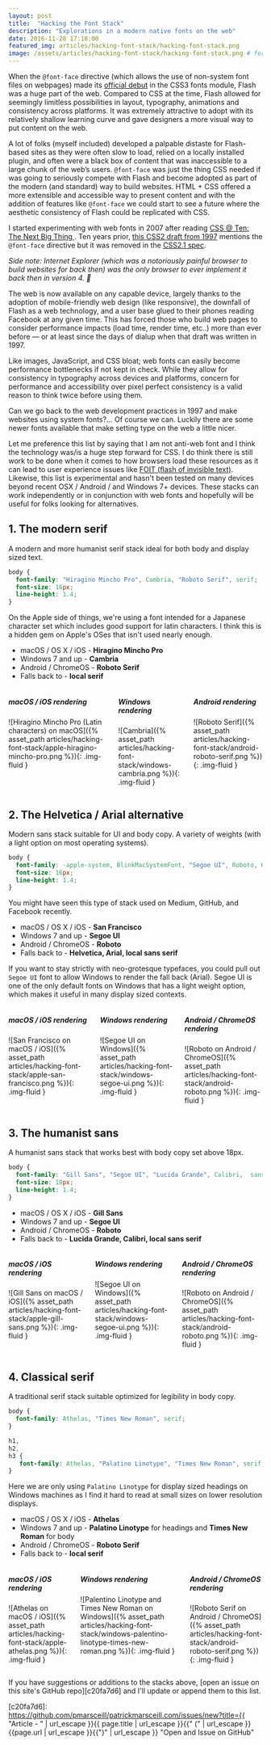 ```yaml
---
layout: post
title:  "Hacking the Font Stack"
description: "Explorations in a modern native fonts on the web"
date: 2016-11-28 17:18:00
featured_img: articles/hacking-font-stack/hacking-font-stack.png
image: /assets/articles/hacking-font-stack/hacking-font-stack.png # for open graph
---
```


When the `@font-face` directive (which allows the use of non-system font files on webpages) made its [official debut][423c2466] in the CSS3 fonts module, Flash was a huge part of the web. Compared to CSS at the time, Flash allowed for seemingly limitless possibilities in layout, typography, animations and consistency across platforms.  It was extremely attractive to adopt with its relatively shallow learning curve and gave designers a more visual way to put content on the web.

A lot of folks (myself included) developed a palpable distaste for Flash-based sites as they were often slow to load, relied on a locally installed plugin, and often were a black box of content that was inaccessible to a large chunk of the web’s users. `@font-face` was just the thing CSS needed if was going to seriously compete with Flash and become adopted as part of the modern (and standard) way to build websites. HTML + CSS offered a more extensible and accessible way to present content and with the addition of features like `@font-face` we could start to see a future where the aesthetic consistency of Flash could be replicated with CSS.

I started experimenting with web fonts in 2007 after reading [CSS @ Ten: The Next Big Thing
][039e80cc]. Ten years prior, [this CSS2 draft from 1997][5ad770fe] mentions the `@font-face` directive but it was removed in the [CSS2.1 spec][964be9d5].

_Side note: Internet Explorer (which was a notoriously painful browser to build websites for back then) was the only browser to ever implement it back then in version 4. :clap:_

  [964be9d5]: https://www.w3.org/TR/CSS21/ "Cascading Style Sheets Level 2 Revision 1 (CSS 2.1) Specification"
  [5ad770fe]: https://www.w3.org/TR/WD-CSS2-971104/cover.html "CSS 2 Specification - W3C Working Draft 04-November-1997"
  [039e80cc]: http://alistapart.com/article/cssatten "CSS @ Ten: The Next Big Thing"
  [423c2466]: https://www.w3.org/TR/2001/WD-css3-fonts-20010731/ "CSS3 module: Fonts, W3C Working Draft 31-July-2001"

The web is now available on any capable device, largely thanks to the adoption of mobile-friendly web design (like responsive), the downfall of Flash as a web technology, and a user base glued to their phones reading Facebook at any given time. This has forced those who build web pages to consider performance impacts (load time, render time, etc..) more than ever before &mdash; or at least since the days of dialup when that draft was written in 1997.

Like images, JavaScript, and CSS bloat; web fonts can easily become performance bottlenecks if not kept in check. While they allow for consistency in typography across devices and platforms, concern for performance and accessibility over pixel perfect consistency is a valid reason to think twice before using them.

Can we go back to the web development practices in 1997 and make websites using system fonts?... Of course we can. Luckily there are some newer fonts available that make setting type on the web a little nicer.

Let me preference this list by saying that I am not anti-web font and I think the technology was/is a huge step forward for CSS. I do think there is still work to be done when it comes to how browsers load these resources as it can lead to user experience issues like [FOIT (flash of invisible text)][5038a6bd]. Likewise, this list is experimental and hasn't been tested on many devices beyond recent OSX / Android / and Windows 7+ devices. These stacks can work independently or in conjunction with web fonts and hopefully will be useful for folks looking for alternatives.

[5038a6bd]: https://css-tricks.com/fout-foit-foft/ "FOUT, FOIT, FOFT"

## 1. The modern serif

A modern and more humanist serif stack ideal for both body and display sized text.

```css
body {
  font-family: "Hiragino Mincho Pro", Cambria, "Roboto Serif", serif;
  font-size: 16px;
  line-height: 1.4;
}
```

On the Apple side of things, we're using a font intended for a Japanese character set which includes good support for latin characters. I think this is a hidden gem on Apple's OSes that isn't used nearly enough.

-   macOS / OS X / iOS - **Hiragino Mincho Pro**
-   Windows 7 and up - **Cambria**
-   Android / ChromeOS - **Roboto Serif**
-   Falls back to - **local serif**

<div class="position-lg-relative clearfix post-content-full">
<div class="columns gut-sm">
<div class="one-third-lg column" markdown="1">

##### macOS / iOS rendering
![Hiragino Mincho Pro (Latin characters) on macOS]({% asset_path articles/hacking-font-stack/apple-hiragino-mincho-pro.png %}){: .img-fluid }

</div>
<div class="one-third-lg column"  markdown="1">

##### Windows rendering
![Cambria]({% asset_path articles/hacking-font-stack/windows-cambria.png %}){: .img-fluid }

</div>
<div class="one-third-lg column"  markdown="1">

##### Android rendering
![Roboto Serif]({% asset_path articles/hacking-font-stack/android-roboto-serif.png %}){: .img-fluid }

</div>
</div>
</div>

## 2. The Helvetica / Arial alternative

Modern sans stack suitable for UI and body copy. A variety of weights (with a light option on most operating systems).

```css
body {
  font-family: -apple-system, BlinkMacSystemFont, "Segoe UI", Roboto, Helvetica, Arial, sans-serif;
  font-size: 16px;
  line-height: 1.4;
}
```

You might have seen this type of stack used on Medium, GitHub, and Facebook recently.

-   macOS / OS X / iOS - **San Francisco**
-   Windows 7 and up - **Segoe UI**
-   Android / ChromeOS - **Roboto**
-   Falls back to - **Helvetica, Arial, local sans serif**

If you want to stay strictly with neo-grotesque typefaces, you could pull out `Segoe UI` font to allow Windows to render the fall back (Arial). Segoe UI is one of the only default fonts on Windows that has a light weight option, which makes it useful in many display sized contexts.

<div class="position-lg-relative clearfix post-content-full">
<div class="columns gut-sm">
<div class="one-third-lg column" markdown="1">

##### macOS / iOS rendering
![San Francisco on macOS / iOS]({% asset_path articles/hacking-font-stack/apple-san-francisco.png %}){: .img-fluid }

</div>
<div class="one-third-lg column"  markdown="1">

##### Windows rendering
![Segoe UI on Windows]({% asset_path articles/hacking-font-stack/windows-segoe-ui.png %}){: .img-fluid }

</div>
<div class="one-third-lg column"  markdown="1">

##### Android / ChromeOS rendering
![Roboto on Android / ChromeOS]({% asset_path articles/hacking-font-stack/android-roboto.png %}){: .img-fluid }

</div>
</div>
</div>

## 3. The humanist sans

A humanist sans stack that works best with body copy set above 18px.

```css
body {
  font-family: "Gill Sans", "Segoe UI", "Lucida Grande", Calibri,  sans-serif;
  font-size: 18px;
  line-height: 1.4;
}
```

-   macOS / OS X / iOS - **Gill Sans**  
-   Windows 7 and up - **Segoe UI**
-   Android / ChromeOS - **Roboto**
-   Falls back to - **Lucida Grande, Calibri, local sans serif**

<div class="position-lg-relative clearfix post-content-full">
<div class="columns gut-sm">
<div class="one-third-lg column" markdown="1">

##### macOS / iOS rendering
![Gill Sans on macOS / iOS]({% asset_path articles/hacking-font-stack/apple-gill-sans.png %}){: .img-fluid }

</div>
<div class="one-third-lg column"  markdown="1">

##### Windows rendering
![Segoe UI on Windows]({% asset_path articles/hacking-font-stack/windows-segoe-ui.png %}){: .img-fluid }

</div>
<div class="one-third-lg column"  markdown="1">

##### Android / ChromeOS rendering
![Roboto on Android / ChromeOS]({% asset_path articles/hacking-font-stack/android-roboto.png %}){: .img-fluid }

</div>
</div>
</div>

## 4. Classical serif

A traditional serif stack suitable optimized for legibility in body copy.

```css
body {
  font-family: Athelas, "Times New Roman", serif;
}

h1,
h2,
h3 {
   font-family: Athelas, "Palatino Linotype", "Times New Roman", serif;
}
```

Here we are only using `Palatino Linotype` for display sized headings on Windows machines as I find it hard to read at small sizes on lower resolution displays.

-   macOS / OS X / iOS - **Athelas**
-   Windows 7 and up - **Palatino Linotype** for headings and **Times New Roman** for body
-   Android / ChromeOS - **Roboto Serif**
-   Falls back to - **local serif**

<div class="position-lg-relative clearfix post-content-full">
<div class="columns gut-sm">
<div class="one-third-lg column" markdown="1">

##### macOS / iOS rendering
![Athelas on macOS / iOS]({% asset_path articles/hacking-font-stack/apple-athelas.png %}){: .img-fluid }

</div>
<div class="one-third-lg column"  markdown="1">

##### Windows rendering
![Palentino Linotype and Times New Roman on Windows]({% asset_path articles/hacking-font-stack/windows-palentino-linotype-times-new-roman.png %}){: .img-fluid }

</div>
<div class="one-third-lg column"  markdown="1">

##### Android / ChromeOS rendering
![Roboto Serif on Android / ChromeOS]({% asset_path articles/hacking-font-stack/android-roboto-serif.png %}){: .img-fluid }

</div>
</div>
</div>

If you have suggestions or additions to the stacks above, [open an issue on this site's GitHub repo][c20fa7d6] and I'll update or append them to this list.

  [c20fa7d6]: https://github.com/pmarsceill/patrickmarsceill.com/issues/new?title={{ "Article - " | url_escape }}{{ page.title | url_escape }}{{" (" | url_escape }}{{page.url | url_escape }}{{")" | url_escape }} "Open and Issue on GitHub"
